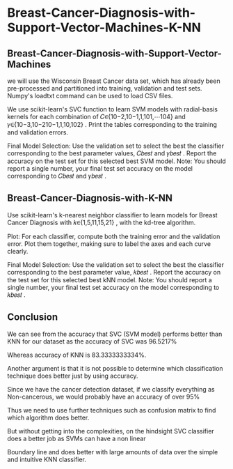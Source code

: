 # Breast-Cancer-Diagnosis-with-Support-Vector-Machines-K-NN

## Breast-Cancer-Diagnosis-with-Support-Vector-Machines
we will use the Wisconsin Breast Cancer data set, which has already been pre-processed and partitioned into training, validation and test sets. Numpy's loadtxt command can be used to load CSV files.

We use scikit-learn's SVC function to learn SVM models with radial-basis kernels for each combination of  𝐶∈{10−2,10−1,1,101,⋯104}  and  𝛾∈{10−3,10−210−1,1,10,102} . Print the tables corresponding to the training and validation errors.

Final Model Selection: Use the validation set to select the best the classifier corresponding to the best parameter values,  𝐶𝑏𝑒𝑠𝑡  and  𝛾𝑏𝑒𝑠𝑡 . Report the accuracy on the test set for this selected best SVM model. Note: You should report a single number, your final test set accuracy on the model corresponding to  𝐶𝑏𝑒𝑠𝑡  and  𝛾𝑏𝑒𝑠𝑡 .

## Breast-Cancer-Diagnosis-with-K-NN
Use scikit-learn's k-nearest neighbor classifier to learn models for Breast Cancer Diagnosis with  𝑘∈{1,5,11,15,21} , with the kd-tree algorithm.

Plot: For each classifier, compute both the training error and the validation error. Plot them together, making sure to label the axes and each curve clearly.

Final Model Selection: Use the validation set to select the best the classifier corresponding to the best parameter value,  𝑘𝑏𝑒𝑠𝑡 . Report the accuracy on the test set for this selected best kNN model. Note: You should report a single number, your final test set accuracy on the model corresponding to  𝑘𝑏𝑒𝑠𝑡 .

## Conclusion
We can see from the accuracy that SVC (SVM model) performs better than KNN for our dataset as the accuracy of SVC was 96.5217%

Whereas accuracy of KNN is 83.3333333334%.

Another argument is that it is not possible to determine which classification technique does better just by using accuracy.

Since we have the cancer detection dataset, if we classify everything as Non-cancerous, we would probably have an accuracy of over 95%

Thus we need to use further techniques such as confusion matrix to find which algorithm does better.

But without getting into the complexities, on the hindsight SVC classifier does a better job as SVMs can have a non linear

Boundary line and does better with large amounts of data over the simple and intuitive KNN classifier.
